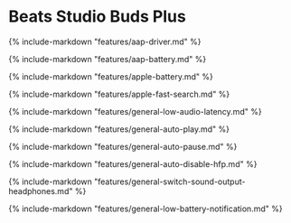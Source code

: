 # Beats Studio Buds Plus

{%
   include-markdown "features/aap-driver.md"
%}

{%
   include-markdown "features/aap-battery.md"
%}

{%
   include-markdown "features/apple-battery.md"
%}

{%
   include-markdown "features/apple-fast-search.md"
%}

{%
   include-markdown "features/general-low-audio-latency.md"
%}

{%
   include-markdown "features/general-auto-play.md"
%}

{%
   include-markdown "features/general-auto-pause.md"
%}

{%
   include-markdown "features/general-auto-disable-hfp.md"
%}

{%
   include-markdown "features/general-switch-sound-output-headphones.md"
%}

{%
   include-markdown "features/general-low-battery-notification.md"
%}
